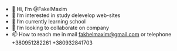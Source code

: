 - 👋 Hi, I’m @FakelMaxim 
- 👀 I’m interested in study delevelop web-sites
- 🌱 I’m currently learning school
- 💞️ I’m looking to collaborate on company
- 📫 How to reach me in mail fakhelmaxim@gmail.com or telephone +380951282261 +380932841703
